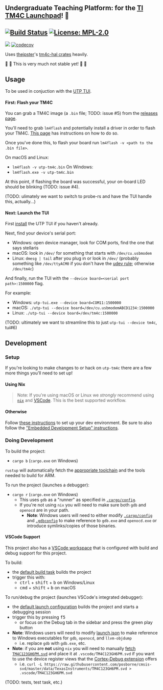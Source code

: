 ## Undergraduate Teaching Platform: for the [TI TM4C Launchpad](http://www.ti.com/tool/EK-TM4C123GXL)! 👷

[![Build Status](https://img.shields.io/endpoint.svg?url=https%3A%2F%2Factions-badge.atrox.dev%2Fut-utp%2Ftm4c%2Fbadge&style=for-the-badge)](https://github.com/ut-utp/tm4c/actions) [![License: MPL-2.0](https://img.shields.io/github/license/ut-utp/tm4c?color=orange&style=for-the-badge)](https://opensource.org/licenses/MPL-2.0)
--
[![](https://tokei.rs/b1/github/ut-utp/m4c)](https://github.com/ut-utp/tm4c) [![codecov](https://codecov.io/gh/ut-utp/tm4c/branch/master/graph/badge.svg)](https://codecov.io/gh/ut-utp/tm4c)

Uses [thejpster](https://github.com/thejpster/)'s [tm4c-hal crates](https://github.com/thejpster/tm4c-hal) heavily.

🐝 🚧 This is very much not stable yet! 🚧 🐝

## Usage

To be used in conjuction with the [UTP TUI](//github.com/ut-utp/tui.git).

#### First: Flash your TM4C

You can grab a TM4C image (a `.bin` file; TODO: issue #5) from the [releases page](https://github.com/ut-utp/tm4c/releases).

You'll need to grab `lm4flash` and potentially install a driver in order to flash your TM4C. [This page](https://github.com/ut-utp/.github/wiki/Dev-Environment-Setup#for-the-tm4c) has instructions on how to do so.

Once you've done this, to flash your board run `lm4flash -v <path to the .bin file>`.

On macOS and Linux:
  - `lm4flash -v utp-tm4c.bin`
On Windows:
  - `lm4flash.exe -v utp-tm4c.bin`

At this point, if flashing the board was successful, your on-board LED should be blinking (TODO: issue #4).

(TODO: ulimately we want to switch to probe-rs and have the TUI handle this, actually...)

#### Next: Launch the TUI

First [install](https://github.com/ut-utp/tui#usage) the UTP TUI if you haven't already.

Next, find your device's serial port:
  - Windows: open device manager, look for COM ports, find the one that says stellaris
  - macOS: look in `/dev/` for something that starts with `/dev/cu.usbmodem`
  - Linux: `dmesg | tail` after you plug in or look in `/dev/` (probably something like `/dev/ttyACM0` if you don't have the [udev rule](https://github.com/ut-utp/.github/wiki/Dev-Environment-Setup#for-the-tm4c); otherwise `/dev/tm4c`)

And finally, run the TUI with the `--device board=<serial port path>:1500000` flag.

For example:
  - Windows: `utp-tui.exe --device board=COM11:1500000`
  - macOS: `./utp-tui --device board=/dev/cu.usbmodemABCD1234:1500000`
  - Linux: `./utp-tui --device board=/dev/tm4c:1500000`

(TODO: ultimately we want to streamline this to just `utp-tui --device tm4c`, tui#6)

## Development

### Setup

If you're looking to make changes to or hack on `utp-tm4c` there are a few more things you'll need to set up!

#### Using Nix

> Note: If you're using macOS or Linux we _strongly_ recommend using [`nix`](https://github.com/ut-utp/.github/wiki/Dev-Environment-Setup#using-nix) and [VSCode](https://github.com/ut-utp/.github/wiki/Dev-Environment-Setup#ide-setup). This is the best supported workflow.
#### Otherwise

Follow [these instructions](https://github.com/ut-utp/.github/wiki/Dev-Environment-Setup) to set up your dev environment. Be sure to also follow the ["Embedded Development Setup" instructions](https://github.com/ut-utp/.github/wiki/Dev-Environment-Setup#embedded-development-setup).

### Doing Development

To build the project:
  - `cargo b` (`cargo.exe` on Windows)

`rustup` will automatically fetch the [appropriate toolchain](rust-toolchain.toml) and the tools needed to build for ARM.

To run the project (launches a debugger):
  - `cargo r` (`cargo.exe` on Windows)
    + This uses `gdb` as a "runner" as specified in [`.cargo/config`](.cargo/config).
    + If you're not using `nix` you will need to make sure both `gdb` and `openocd` are in your path.
      * **Note**: Windows users will need to either modify [`.cargo/config`](.cargo/config) and [`.gdbconfig`](.gdbconfig) to make reference to `gdb.exe` and `openocd.exe` or introduce symlinks/copies of those binaries.

#### VSCode Support

This project also has a [VSCode workspace](.vscode/tm4c.code-workspace) that is configured with build and debug support for this project.

To build:
  - the [default build task](.vscode/tasks.json) builds the project
  - trigger this with:
    * <kbd>ctrl</kbd> + <kbd>shift</kbd> + <kbd>b</kbd> on Windows/Linux
    * <kbd>cmd</kbd> + <kbd>shift</kbd> + <kbd>b</kbd> on macOS

To run/debug the project (launches VSCode's integrated debugger):
  - the [default launch configuration](.vscode/launch.json) builds the project and starts a debugging session
  - trigger this by pressing <kbd>f5</kbd>
    * or focus on the Debug tab in the sidebar and press the green play button
  - **Note**: Windows users will need to modify [launch.json](.vscode/launch.json) to make reference to Windows executables for `gdb`, `openocd`, and `llvm-objdump`
    * i.e. replace `gdb` with `gdb.exe`, etc.
  - **Note**: if you are **not** using `nix` you will need to manually [fetch `TM4C123GH6PM.svd`](https://github.com/ut-utp/tm4c/blob/55d67a9ed04ea08bdffff7abedfe8f70a349df23/flake.nix#L76-L79) and place it at `.vscode/TM4C123GH6PM.svd` if you want to use the device register views that the [Cortex-Debug extension](https://github.com/Marus/cortex-debug/wiki/Overview) offers
    * i.e. `curl -L https://raw.githubusercontent.com/posborne/cmsis-svd/master/data/TexasInstruments/TM4C123GH6PM.svd > .vscode/TM4C123GH6PM.svd`

(TODO: tests, test task, etc.)
